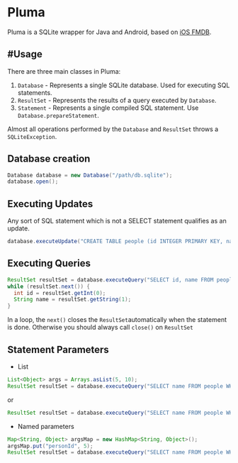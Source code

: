 Pluma
=====

Pluma is a SQLite wrapper for Java and Android, based on [iOS FMDB][1].

#Usage
---
There are three main classes in Pluma:
1. ```Database``` - Represents a single SQLite database. Used for executing SQL statements.
2. ```ResultSet``` - Represents the results of a query executed by ```Database```.
3. ```Statement``` - Represents a single compiled SQL statement. Use ```Database.prepareStatement```.

Almost all operations performed by the ```Database``` and ```ResultSet``` throws a ```SQLiteException```.

Database creation
--
```java
Database database = new Database("/path/db.sqlite");
database.open();
```

Executing Updates
--
Any sort of SQL statement which is not a SELECT statement qualifies as an update.

```java
database.executeUpdate("CREATE TABLE people (id INTEGER PRIMARY KEY, name TEXT)");
```

Executing Queries
--
```java
ResultSet resultSet = database.executeQuery("SELECT id, name FROM people");
while (resultSet.next()) {
  int id = resultSet.getInt(0);
  String name = resultSet.getString(1);
}
```

In a loop, the ```next()``` closes the ```ResultSet```automatically when
the statement is done. Otherwise you should always call
```close()``` on ```ResultSet```

Statement Parameters
--
* List
```java
List<Object> args = Arrays.asList(5, 10);
ResultSet resultSet = database.executeQuery("SELECT name FROM people WHERE id = ? AND id = ?", args);
```
or
```java
ResultSet resultSet = database.executeQuery("SELECT name FROM people WHERE id = ? AND id = ?", 5, 10);
```

* Named parameters
```java
Map<String, Object> argsMap = new HashMap<String, Object>();
argsMap.put("personId", 5);
ResultSet resultSet = database.executeQuery("SELECT name FROM people WHERE id = :personId", argsMap);
```

[1]: https://github.com/ccgus/fmdb